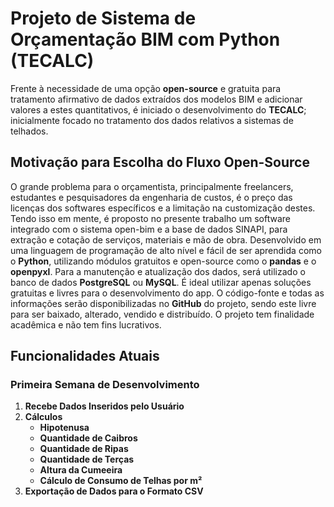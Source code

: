 # Projeto de Sistema de Orçamentação BIM com Python (TECALC)

Frente à necessidade de uma opção **open-source** e gratuita para tratamento afirmativo de dados extraídos dos modelos BIM e adicionar valores a estes quantitativos, é iniciado o desenvolvimento do **TECALC**; inicialmente focado no tratamento dos dados relativos a sistemas de telhados.

## Motivação para Escolha do Fluxo Open-Source

O grande problema para o orçamentista, principalmente freelancers, estudantes e pesquisadores da engenharia de custos, é o preço das licenças dos softwares específicos e a limitação na customização destes. Tendo isso em mente, é proposto no presente trabalho um software integrado com o sistema open-bim e a base de dados SINAPI, para extração e cotação de serviços, materiais e mão de obra. Desenvolvido em uma linguagem de programação de alto nível e fácil de ser aprendida como o **Python**, utilizando módulos gratuitos e open-source como o **pandas** e o **openpyxl**. Para a manutenção e atualização dos dados, será utilizado o banco de dados **PostgreSQL** ou **MySQL**. É ideal utilizar apenas soluções gratuitas e livres para o desenvolvimento do app. O código-fonte e todas as informações serão disponibilizadas no **GitHub** do projeto, sendo este livre para ser baixado, alterado, vendido e distribuído. O projeto tem finalidade acadêmica e não tem fins lucrativos.

## Funcionalidades Atuais

### Primeira Semana de Desenvolvimento

1. **Recebe Dados Inseridos pelo Usuário**
2. **Cálculos**
   - **Hipotenusa**
   - **Quantidade de Caibros**
   - **Quantidade de Ripas**
   - **Quantidade de Terças**
   - **Altura da Cumeeira**
   - **Cálculo de Consumo de Telhas por m²**
3. **Exportação de Dados para o Formato CSV**

